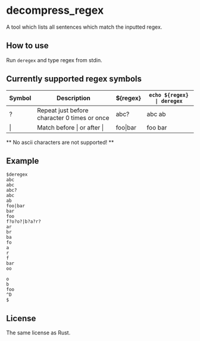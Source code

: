 # decompress_regex
A tool which lists all sentences which match the inputted regex.

## How to use
Run `deregex` and type regex from stdin.

## Currently supported regex symbols
| Symbol | Description                                  | ${regex} | `echo ${regex} \| deregex` |
|--------|----------------------------------------------|----------|--------------------------|
| ?      | Repeat just before character 0 times or once | abc?     | abc ab                   |
| \|     | Match before \| or after \|                  | foo\|bar | foo bar                  |

** No ascii characters are not supported! **

## Example
```shell
$deregex
abc
abc
abc?
abc
ab
foo|bar
bar
foo
f?o?o?|b?a?r?
ar
br
ba
fo
a
r
f
bar
oo

o
b
foo
^D
$
```
## License
The same license as Rust.
